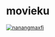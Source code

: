 # movieku

[![nanangmaxfi](https://circleci.com/gh/nanangmaxfi/movieku.svg?style=shield)](https://circleci.com/gh/nanangmaxfi/movieku)
